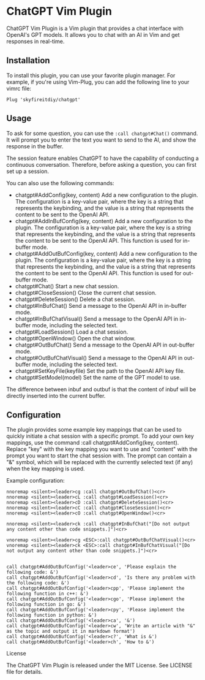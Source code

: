 # ChatGPT Vim Plugin

ChatGPT Vim Plugin is a Vim plugin that provides a chat interface with OpenAI's GPT models. It allows you to chat with an AI in Vim and get responses in real-time.

## Installation

To install this plugin, you can use your favorite plugin manager. For example, if you're using Vim-Plug, you can add the following line to your vimrc file:

```vim
Plug 'skyfireitdiy/chatgpt'
```

## Usage

To ask for some question, you can use the `:call chatgpt#Chat()` command. It will prompt you to enter the text you want to send to the AI, and show the response in the buffer. 

The session feature enables ChatGPT to have the capability of conducting a continuous conversation. Therefore, before asking a question, you can first set up a session.

You can also use the following commands:

-    chatgpt#AddConfig(key, content)
        Add a new configuration to the plugin. The configuration is a key-value pair, where the key is a string that represents the keybinding, and the value is a string that represents the content to be sent to the OpenAI API.
-    chatgpt#AddInBufConfig(key, content)
        Add a new configuration to the plugin. The configuration is a key-value pair, where the key is a string that represents the keybinding, and the value is a string that represents the content to be sent to the OpenAI API. This function is used for in-buffer mode.
-    chatgpt#AddOutBufConfig(key, content)
        Add a new configuration to the plugin. The configuration is a key-value pair, where the key is a string that represents the keybinding, and the value is a string that represents the content to be sent to the OpenAI API. This function is used for out-buffer mode.
-    chatgpt#Chat()
        Start a new chat session.
-    chatgpt#CloseSession()
        Close the current chat session.
-    chatgpt#DeleteSession()
        Delete a chat session.
-    chatgpt#InBufChat()
        Send a message to the OpenAI API in in-buffer mode.
-    chatgpt#InBufChatVisual()
        Send a message to the OpenAI API in in-buffer mode, including the selected text.
-    chatgpt#LoadSession()
        Load a chat session.
-    chatgpt#OpenWindow()
        Open the chat window.
-    chatgpt#OutBufChat()
        Send a message to the OpenAI API in out-buffer mode.
-    chatgpt#OutBufChatVisual()
        Send a message to the OpenAI API in out-buffer mode, including the selected text.
-    chatgpt#SetKeyFile(keyfile)
        Set the path to the OpenAI API key file.
-    chatgpt#SetModel(model)
        Set the name of the GPT model to use.

The difference between inbuf and outbuf is that the content of inbuf will be directly inserted into the current buffer.

## Configuration

The plugin provides some example key mappings that can be used to quickly initiate a chat session with a specific prompt. To add your own key mappings, use the command :call chatgpt#AddConfig(key, content). Replace "key" with the key mapping you want to use and "content" with the prompt you want to start the chat session with. The prompt can contain a "&" symbol, which will be replaced with the currently selected text (if any) when the key mapping is used.

Example configuration:

```vim
nnoremap <silent><leader>cg :call chatgpt#OutBufChat()<cr>
nnoremap <silent><leader>cL :call chatgpt#LoadSession()<cr>
nnoremap <silent><leader>cD :call chatgpt#DeleteSession()<cr>
nnoremap <silent><leader>cC :call chatgpt#CloseSession()<cr>
nnoremap <silent><leader>cO :call chatgpt#OpenWindow()<cr>

nnoremap <silent><leader>ck :call chatgpt#InBufChat("[Do not output any content other than code snippets.]")<cr>

vnoremap <silent><leader>cg <ESC>:call chatgpt#OutBufChatVisual()<cr>
vnoremap <silent><leader>ck <ESC>:call chatgpt#InBufChatVisual("[Do not output any content other than code snippets.]")<cr>


call chatgpt#AddOutBufConfig('<leader>ce', 'Please explain the following code: &')
call chatgpt#AddOutBufConfig('<leader>cd', 'Is there any problem with the following code: &')
call chatgpt#AddOutBufConfig('<leader>cpp', 'Please implement the following function in c++: &')
call chatgpt#AddOutBufConfig('<leader>cgo', 'Please implement the following function in go: &')
call chatgpt#AddOutBufConfig('<leader>cpy', 'Please implement the following function in python: &')
call chatgpt#AddOutBufConfig('<leader>ca', '&')
call chatgpt#AddOutBufConfig('<leader>cw', 'Write an article with "&" as the topic and output it in markdown format')
call chatgpt#AddOutBufConfig('<leader>c?', 'What is &')
call chatgpt#AddOutBufConfig('<leader>ch', 'How to &')
```

License

The ChatGPT Vim Plugin is released under the MIT License. See LICENSE file for details.

